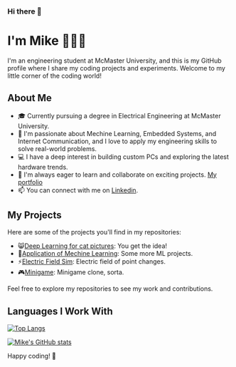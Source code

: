 ### Hi there 👋

# I'm Mike 🧙‍♂️✨

I'm an engineering student at McMaster University, and this is my GitHub profile where I share my coding projects and experiments. Welcome to my little corner of the coding world!

## About Me
- 🎓 Currently pursuing a degree in Electrical Engineering at McMaster University.
- 🌱 I'm passionate about Mechine Learning, Embedded Systems, and Internet Communication, and I love to apply my engineering skills to solve real-world problems.
- 💻 I have a deep interest in building custom PCs and exploring the latest hardware trends.
- 💼 I'm always eager to learn and collaborate on exciting projects. [My portfolio](https://fistfulofyen.github.io/my_portfolio/)
- 📫 You can connect with me on [Linkedin](https://www.linkedin.com/in/yumingzhang1999?original_referer=https%3A%2F%2Fgithub.com%2F).

## My Projects
Here are some of the projects you'll find in my repositories:

- 😸[Deep Learning for cat pictures](https://github.com/fistfulofyen/Deep_Learning_For_Cat_Pictures.git): You get the idea!
- 🧰[Application of Mechine Learning](https://github.com/fistfulofyen/Applications_of_Machine_Learning): Some more ML projects.
- ⚡[Electric Field Sim](https://github.com/fistfulofyen/Electric_field_of_point_changes): Electric field of point changes.
- 🎮[Minigame](https://github.com/fistfulofyen/MiniGames.git): Minigame clone, sorta.

Feel free to explore my repositories to see my work and contributions.

## Languages I Work With
[![Top Langs](https://github-readme-stats.vercel.app/api/top-langs/?username=fistfulofyen&size_weight=0.25&count_weight=0.75&langs_count=8&hide=jupyter%20notebook,makefile&layout=compact)](https://github.com/anuraghazra/github-readme-stats)

[![Mike's GitHub stats](https://github-readme-stats.vercel.app/api?username=fistfulofyen\&rank_icon=github)](https://github.com/anuraghazra/github-readme-stats)

<!--
[![Leetcode Stats](https://leetcard.jacoblin.cool/fistfulofyen?hide=ranking,easy-solved-count,medium-solved-count,hard-solved-count)](https://leetcode.com/fistfulofyen)
-->
Happy coding! 🚀
